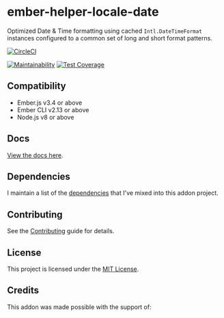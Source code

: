 # ember-helper-locale-date

Optimized Date & Time formatting using cached `Intl.DateTimeFormat` instances configured to 
a common set of long and short format patterns.

[![CircleCI](https://circleci.com/gh/cybertooth-io/ember-helper-locale-date.svg?style=svg)](https://circleci.com/gh/cybertooth-io/ember-helper-locale-date)

[![Maintainability](https://api.codeclimate.com/v1/badges/d445288f952e667488c5/maintainability)](https://codeclimate.com/github/cybertooth-io/ember-helper-locale-date/maintainability)
[![Test Coverage](https://api.codeclimate.com/v1/badges/d445288f952e667488c5/test_coverage)](https://codeclimate.com/github/cybertooth-io/ember-helper-locale-date/test_coverage)

<!--
![ember-lts-2.4](https://img.shields.io/badge/ember--try-ember--lts--2.4-brightgreen.svg)
![ember-lts-2.8](https://img.shields.io/badge/ember--try-ember--lts--2.8-brightgreen.svg)
![ember-lts-2.12](https://img.shields.io/badge/ember--try-ember--lts--2.12-brightgreen.svg)
![ember-lts-2.16](https://img.shields.io/badge/ember--try-ember--lts--2.16-brightgreen.svg)
![ember-lts-2.18](https://img.shields.io/badge/ember--try-ember--lts--2.18-brightgreen.svg)

![ember-lts-3.4](https://img.shields.io/badge/ember--try-ember--lts--3.4-brightgreen.svg)
![ember-lts-3.8](https://img.shields.io/badge/ember--try-ember--lts--3.8-brightgreen.svg)
-->

## Compatibility

* Ember.js v3.4 or above
* Ember CLI v2.13 or above
* Node.js v8 or above

## Docs

[View the docs here](https://cybertooth-io.github.io/ember-helper-locale-date/).

## Dependencies

I maintain a list of the [dependencies](DEPENDENCIES.md) that I've mixed into this addon project.

## Contributing

See the [Contributing](CONTRIBUTING.md) guide for details.

## License

This project is licensed under the [MIT License](LICENSE.md).

## Credits

This addon was made possible with the support of:

<!--
1. [Algolia's autocomplete.js](https://github.com/algolia/autocomplete.js)
1. [Ember Data](https://github.com/emberjs/data)
1. [EmberMap's ember-data-storefront](https://github.com/embermap/ember-data-storefront)
-->
